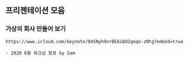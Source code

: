 ## 프리젠테이션 모음

### 가상의 회사 만들어 보기

    https://www.icloud.com/keynote/04SNyh9nrBE6iQd2qoqn-zNtg?embed=true

    - 2020 6월 워크샵 발표 by Sam
